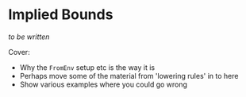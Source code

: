 # Implied Bounds

*to be written*

Cover:

- Why the `FromEnv` setup etc is the way it is
- Perhaps move some of the material from 'lowering rules' in to here
- Show various examples where you could go wrong
